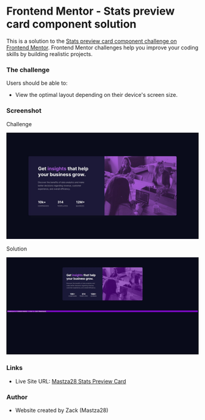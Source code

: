 # Frontend Mentor - Stats preview card component solution

This is a solution to the [Stats preview card component challenge on Frontend Mentor](https://www.frontendmentor.io/challenges/stats-preview-card-component-8JqbgoU62). Frontend Mentor challenges help you improve your coding skills by building realistic projects. 


### The challenge

Users should be able to:

- View the optimal layout depending on their device's screen size.


### Screenshot

Challenge

![](design/desktop-design.jpg)

Solution

![](images/Home-Page.JPG)


### Links

- Live Site URL: [Mastza28 Stats Preview Card](https://your-live-site-url.com)


### Author

- Website created by Zack (Mastza28)
